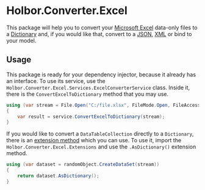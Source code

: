 # Holbor.Converter.Excel
This package will help you to convert your [Microsoft Excel](https://products.office.com/excel) data-only files to a [Dictionary](https://docs.microsoft.com/dotnet/api/system.collections.generic.dictionary-2) and, if you would like that, convert to a [JSON](https://en.wikipedia.org/wiki/JSON), [XML](https://en.wikipedia.org/wiki/XML) or bind to your model.

## Usage
This package is ready for your dependency injector, because it already has an interface.
To use its service, use the `Holbor.Converter.Excel.Services.ExcelConverterService` class. Inside it, there is the `ConvertExcelToDictionary` method that you may use.

```csharp
using (var stream = File.Open("C:/file.xlsx", FileMode.Open, FileAccess.Read))
{
	var result = service.ConvertExcelToDictionary(stream);
}
```
If you would like to convert a `DataTableCollection` directly to a `Dictionary`, there is an [extension method](https://docs.microsoft.com/dotnet/csharp/programming-guide/classes-and-structs/extension-methods) which you can use. To use it, import the `Holbor.Converter.Excel.Extensions` and use the `.AsDictionary()` extension method.
```csharp
using (var dataset = randomObject.CreateDataSet(stream))
{
	return dataset.AsDictionary();
}
```
